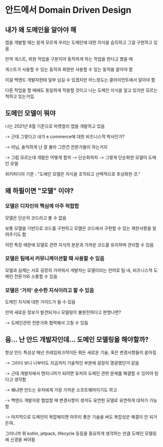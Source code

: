 # 안드에서 Domain Driven Design

## 내가 왜 도메인을 알아야 해

앱을 개발할 때는 알게 모르게 우리는 도메인에 대한 지식을 습득하고 그걸 구현하고 있음

만약 게스트, 회원 작업을 구분지어 동작하게 하는 작업을 한다고 했을 때

게스트가 사용할 수 있는 동작과 회원만 사용할 수 있는 동작을 알아야 함

이걸 백엔드 개발자한테 일부 넘길 수 있겠지만 어느정도는 클라이언트에서 알아야 함

다른 작업을 할 때에도 동일하게 작용할 것이고 나는 도메인 지식을 알고 있지만 모르는척하고 있는거임



## 도메인 모델이 뭐야

나는 2021년 8월 기준으로 마켓컬리 앱을 개발하고 있음

-> 근데 그렇다고 내가 e commerce에 대한 비즈니스적 박사인가?

-> 아님, 솔직하게 난 잘 몰라 그런건 전문가들이 하는거지

-> 그럼 모르는데 개발은 어떻게 할까 -> 단순화하자 -> 그렇게 단순화한 모델이 도메인 모델

위키피디아 기준 : "도메인 모델은 지식을 조직되고 선택적으로 추상화한 것."



## 왜 하필이면 "모델" 이야?

### 모델은 디자인의 핵심에 아주 적합함

모델은 단순히 코드라고 볼 수 없음

보통 모델을 기반으로 코드를 구현하고 모델은 코드에서 구현할 수 있는 제한사항을 알려주기도 함

이런 특징 때문에 모델로 관련 지식의 본문과 가까운 코드를 유지하며 관리할 수 있음

### 모델은 팀에서 커뮤니케이션할 때 사용할 수 있음

모델과 실제는 서로 굉장히 가까워서 개발자는 모델이라는 언어로 팀 내, 비즈니스적 도메인 전문가와 소통할 수 있음

### 모델은 '거의' 순수한 지식이라고 할 수 있음

도메인 지식에 대한 가이드가 될 수 있음

만약 새로운 정보가 발견되거나 모델링이 불완전하다고 판명나면?

-> 도메인관련 전문가와 협력해서 고칠 수 있음



## 음... 난 안드 개발자인데... 도메인 모델링을 해야할까?

항상 안드 특성상 매년 프레임워크적이든 뭐든 새로운 기술, 혹은 변경사항들이 쏟아짐

-> 그러다 보니 나부터도 지금까지 기술적인 부분에 굉장히 열광했던거 같음

-> 근데 개발자에서 엔지니어가 되려면 유저의 도메인 관련 문제를 해결할 수 있어야 된다고 생각함

-> 왜냐면 안드는 유저에게 가장 가까운 소프트웨어이기도 하고

-> 백엔드 개발자랑 협업할 때 변경사항이 생겨도 유연한 모델로 유연하게 대처가 가능함

-> 마지막으로 도메인이 복잡해지면 아무리 좋은 기술을 써도 복잡성은 해결이 안 되거든여..

그러니까 뭐 kotlin, jetpack, lifecycle 등등을 중요하게 생각하는 만큼 도메인 모델링에 신경을 써야됨